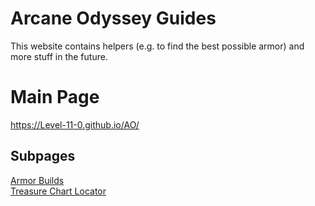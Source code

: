 # Arcane Odyssey Guides
This website contains helpers (e.g. to find the best possible armor) and more stuff in the future.

# Main Page
https://Level-11-0.github.io/AO/

## Subpages
[Armor Builds](https://myaltaccountsthis.github.io/arcane-odyssey-guides/armor.html)\
[Treasure Chart Locator](https://myaltaccountsthis.github.io/arcane-odyssey-guides/treasure.html)
